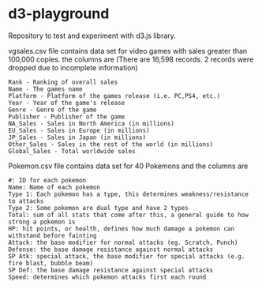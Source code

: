 # d3-playground

Repository to test and experiment with d3.js library.

  vgsales.csv file contains data set for video games with sales greater than 100,000 copies. the columns are
  (There are 16,598 records. 2 records were dropped due to incomplete information)

    Rank - Ranking of overall sales
    Name - The games name
    Platform - Platform of the games release (i.e. PC,PS4, etc.)
    Year - Year of the game's release
    Genre - Genre of the game
    Publisher - Publisher of the game
    NA_Sales - Sales in North America (in millions)
    EU_Sales - Sales in Europe (in millions)
    JP_Sales - Sales in Japan (in millions)
    Other_Sales - Sales in the rest of the world (in millions)
    Global_Sales - Total worldwide sales

  Pokemon.csv file contains data set for 40 Pokemons and the columns are

    #: ID for each pokemon
    Name: Name of each pokemon
    Type 1: Each pokemon has a type, this determines weakness/resistance to attacks
    Type 2: Some pokemon are dual type and have 2 types
    Total: sum of all stats that come after this, a general guide to how strong a pokemon is
    HP: hit points, or health, defines how much damage a pokemon can withstand before fainting
    Attack: the base modifier for normal attacks (eg. Scratch, Punch)
    Defense: the base damage resistance against normal attacks
    SP Atk: special attack, the base modifier for special attacks (e.g. fire blast, bubble beam)
    SP Def: the base damage resistance against special attacks
    Speed: determines which pokemon attacks first each round
